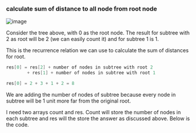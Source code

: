 ### calculate sum of distance to all node from root node

![image](https://github.com/rds8rds/CompetitiveProgramming/assets/47500104/242dd675-1276-4fbd-affa-6c3615cb3467)

Consider the tree above, with 0 as the root node.
The result for subtree with 2 as root will be 2 (we can easily count it) and for subtree 1 is 1.

This is the recurrence relation we can use to calculate the sum of distances for root.

```cpp
res[0] = res[2] + number of nodes in subtree with root 2
		+ res[1] + number of nodes in subtree with root 1

res[0] = 2 + 3 + 1 + 2 = 8
```

We are adding the number of nodes of subtree because every node in subtree will be 1 unit more far from the original root.

I need two arrays count and res. Count will store the number of nodes in each subtree and res will the store the answer as discussed above. Below is the code.
